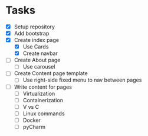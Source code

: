 # Tasks
- [x] Setup repository
- [x] Add bootstrap
- [x] Create index page
  - [x] Use Cards
  - [x] Create navbar 
- [ ] Create About page
  - [ ] Use carousel 
- [ ] Create Content page template
  - [ ] Use right-side fixed menu to nav between pages
- [ ] Write content for pages
  - [ ] Virtualization
  - [ ] Containerization
  - [ ] V vs C
  - [ ] Linux commands
  - [ ] Docker
  - [ ] pyCharm
